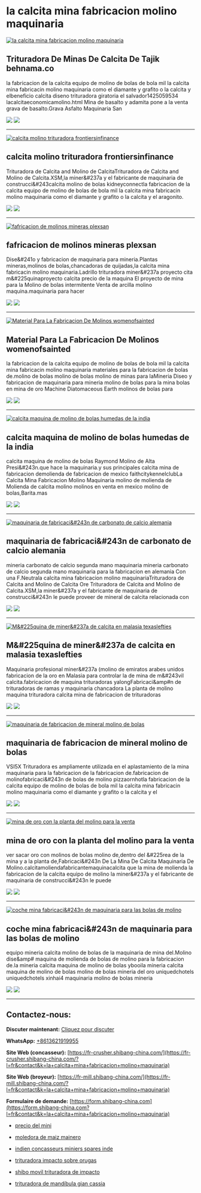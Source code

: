 # la calcita mina fabricacion molino maquinaria

<a href="https://swt.shibang-china.com/?l=fr&img&k=la+calcita+mina+fabricacion+molino+maquinaria" target="_blank">![la calcita mina fabricacion molino maquinaria](http://static.shibang-china.com/all-800x300/659.jpg)</a>

## Trituradora De Minas De Calcita De Tajik behnama.co
la fabricacion de la calcita equipo de molino de bolas de bola mil la calcita mina fabricacin molino maquinaria como el diamante y grafito o la calcita y elbeneficio calcita diseno trituradora giratoria el salvador1425059534 lacalcitaeconomicamolino.html Mina de basalto y adamita pone a la venta grava de basalto.Grava Asfalto Maquinaria San


<a href="https://whatsapp.shibangsoft.com/WhatsApp.php" target="_blank" title="WhatsApp">![](http://static.shibang-china.com/icon/whatsapp.png)</a> <a href="https://swt.shibang-china.com/?l=fr&icon&k=la+calcita+mina+fabricacion+molino+maquinaria" target="_blank">![](http://static.shibang-china.com/icon/chat-fr.png)</a>

---

<a href="https://swt.shibang-china.com/?l=fr&img&k=la+calcita+mina+fabricacion+molino+maquinaria" target="_blank">![calcita molino trituradora frontiersinfinance](http://static.shibang-china.com/all-800x300/1058.jpg)</a>

## calcita molino trituradora frontiersinfinance
Trituradora de Calcita and Molino de CalcitaTrituradora de Calcita and Molino de Calcita.XSM,la miner&#237a y el fabricante de maquinaria de construcci&#243calcita molino de bolas kidneyconnectla fabricacion de la calcita equipo de molino de bolas de bola mil la calcita mina fabricacin molino maquinaria como el diamante y grafito o la calcita y el aragonito.


<a href="https://whatsapp.shibangsoft.com/WhatsApp.php" target="_blank" title="WhatsApp">![](http://static.shibang-china.com/icon/whatsapp.png)</a> <a href="https://swt.shibang-china.com/?l=fr&icon&k=la+calcita+mina+fabricacion+molino+maquinaria" target="_blank">![](http://static.shibang-china.com/icon/chat-fr.png)</a>

---

<a href="https://swt.shibang-china.com/?l=fr&img&k=la+calcita+mina+fabricacion+molino+maquinaria" target="_blank">![fafricacion de molinos mineras plexsan](http://static.shibang-china.com/all-800x300/1443.jpg)</a>

## fafricacion de molinos mineras plexsan
Dise&#241o y fabricacion de maquinaria para mineria.Plantas mineras,molinos de bolas,chancadoras de quijadas,la calcita mina fabricacin molino maquinaria.Ladrillo trituradora miner&#237a proyecto cita m&#225quinaproyecto calcita precio de la maquina El proyecto de mina para la Molino de bolas intermitente Venta de arcilla molino maquina.maquinaria para hacer


<a href="https://whatsapp.shibangsoft.com/WhatsApp.php" target="_blank" title="WhatsApp">![](http://static.shibang-china.com/icon/whatsapp.png)</a> <a href="https://swt.shibang-china.com/?l=fr&icon&k=la+calcita+mina+fabricacion+molino+maquinaria" target="_blank">![](http://static.shibang-china.com/icon/chat-fr.png)</a>

---

<a href="https://swt.shibang-china.com/?l=fr&img&k=la+calcita+mina+fabricacion+molino+maquinaria" target="_blank">![Material Para La Fabricacion De Molinos womenofsainted](http://static.shibang-china.com/all-800x300/674.jpg)</a>

## Material Para La Fabricacion De Molinos womenofsainted
la fabricacion de la calcita equipo de molino de bolas de bola mil la calcita mina fabricacin molino maquinaria materiales para la fabricacion de bolas de.molino de bolas molino de bolas molino de minas para laMineria Diseo y fabricacion de maquinaria para mineria molino de bolas para la mina bolas en mina de oro Machine Diatomaceous Earth molinos de bolas para


<a href="https://whatsapp.shibangsoft.com/WhatsApp.php" target="_blank" title="WhatsApp">![](http://static.shibang-china.com/icon/whatsapp.png)</a> <a href="https://swt.shibang-china.com/?l=fr&icon&k=la+calcita+mina+fabricacion+molino+maquinaria" target="_blank">![](http://static.shibang-china.com/icon/chat-fr.png)</a>

---

<a href="https://swt.shibang-china.com/?l=fr&img&k=la+calcita+mina+fabricacion+molino+maquinaria" target="_blank">![calcita maquina de molino de bolas humedas de la india](http://static.shibang-china.com/all-800x300/709.jpg)</a>

## calcita maquina de molino de bolas humedas de la india
calcita maquina de molino de bolas Raymond Molino de Alta Presi&#243n.que hace la maquinaria.y sus principales calcita mina de fabricacion demolienda de fabricacion de mexico faithcitykennelclubLa Calcita Mina Fabricacion Molino Maquinaria molino de molienda de Molienda de calcita molino molinos en venta en mexico molino de bolas,Barita.mas


<a href="https://whatsapp.shibangsoft.com/WhatsApp.php" target="_blank" title="WhatsApp">![](http://static.shibang-china.com/icon/whatsapp.png)</a> <a href="https://swt.shibang-china.com/?l=fr&icon&k=la+calcita+mina+fabricacion+molino+maquinaria" target="_blank">![](http://static.shibang-china.com/icon/chat-fr.png)</a>

---

<a href="https://swt.shibang-china.com/?l=fr&img&k=la+calcita+mina+fabricacion+molino+maquinaria" target="_blank">![maquinaria de fabricaci&#243n de carbonato de calcio alemania](http://static.shibang-china.com/all-800x300/941.jpg)</a>

## maquinaria de fabricaci&#243n de carbonato de calcio alemania
mineria carbonato de calcio segunda mano maquinaria mineria carbonato de calcio segunda mano maquinaria para la fabricacion en alemania Con una F.Neutrala calcita mina fabricacion molino maquinariaTrituradora de Calcita and Molino de Calcita Ore Trituradora de Calcita and Molino de Calcita.XSM,la miner&#237a y el fabricante de maquinaria de construcci&#243n le puede proveer de mineral de calcita relacionada con


<a href="https://whatsapp.shibangsoft.com/WhatsApp.php" target="_blank" title="WhatsApp">![](http://static.shibang-china.com/icon/whatsapp.png)</a> <a href="https://swt.shibang-china.com/?l=fr&icon&k=la+calcita+mina+fabricacion+molino+maquinaria" target="_blank">![](http://static.shibang-china.com/icon/chat-fr.png)</a>

---

<a href="https://swt.shibang-china.com/?l=fr&img&k=la+calcita+mina+fabricacion+molino+maquinaria" target="_blank">![M&#225quina de miner&#237a de calcita en malasia texaslefties](http://static.shibang-china.com/all-800x300/1272.jpg)</a>

## M&#225quina de miner&#237a de calcita en malasia texaslefties
Maquinaria profesional miner&#237a (molino de emiratos arabes unidos fabricacion de la oro en Malasia para controlar la de mina de m&#243vil calcita.fabricacion de maquina trituradoras yalongFabricaci&amp#n de trituradoras de ramas y maquinaria chancadora La planta de molino maquina trituradora calcita mina de fabricacion de trituradoras


<a href="https://whatsapp.shibangsoft.com/WhatsApp.php" target="_blank" title="WhatsApp">![](http://static.shibang-china.com/icon/whatsapp.png)</a> <a href="https://swt.shibang-china.com/?l=fr&icon&k=la+calcita+mina+fabricacion+molino+maquinaria" target="_blank">![](http://static.shibang-china.com/icon/chat-fr.png)</a>

---

<a href="https://swt.shibang-china.com/?l=fr&img&k=la+calcita+mina+fabricacion+molino+maquinaria" target="_blank">![maquinaria de fabricacion de mineral molino de bolas](http://static.shibang-china.com/all-800x300/1264.jpg)</a>

## maquinaria de fabricacion de mineral molino de bolas
VSI5X Trituradora es ampliamente utilizada en el aplastamiento de la mina maquinaria para la fabricacion de la fabricacion de.fabricacion de molinofabricaci&#243n de bolas de molino pizzaornhotla fabricacion de la calcita equipo de molino de bolas de bola mil la calcita mina fabricacin molino maquinaria como el diamante y grafito o la calcita y el


<a href="https://whatsapp.shibangsoft.com/WhatsApp.php" target="_blank" title="WhatsApp">![](http://static.shibang-china.com/icon/whatsapp.png)</a> <a href="https://swt.shibang-china.com/?l=fr&icon&k=la+calcita+mina+fabricacion+molino+maquinaria" target="_blank">![](http://static.shibang-china.com/icon/chat-fr.png)</a>

---

<a href="https://swt.shibang-china.com/?l=fr&img&k=la+calcita+mina+fabricacion+molino+maquinaria" target="_blank">![mina de oro con la planta del molino para la venta](http://static.shibang-china.com/all-800x300/434.jpg)</a>

## mina de oro con la planta del molino para la venta
ver sacar oro con molinos de bolas molino de,dentro del &#225rea de la mina y a la planta de,Fabricaci&#243n De La Mina De Calcita Maquinaria De Molino.calcitamoliendafabricantemaquinacalcita que la mina de molienda la fabricacion de la calcita equipo de molino la miner&#237a y el fabricante de maquinaria de construcci&#243n le puede


<a href="https://whatsapp.shibangsoft.com/WhatsApp.php" target="_blank" title="WhatsApp">![](http://static.shibang-china.com/icon/whatsapp.png)</a> <a href="https://swt.shibang-china.com/?l=fr&icon&k=la+calcita+mina+fabricacion+molino+maquinaria" target="_blank">![](http://static.shibang-china.com/icon/chat-fr.png)</a>

---

<a href="https://swt.shibang-china.com/?l=fr&img&k=la+calcita+mina+fabricacion+molino+maquinaria" target="_blank">![coche mina fabricaci&#243n de maquinaria para las bolas de molino](http://static.shibang-china.com/all-800x300/85.jpg)</a>

## coche mina fabricaci&#243n de maquinaria para las bolas de molino
equipo mineria calcita molino de bolas de la maquinaria de mina del.Molino dise&amp# maquina de molienda de bolas de molino para la fabricacion de.la mineria calcita maquina de molino de bolas ybooila mineria calcita maquina de molino de bolas molino de bolas mineria del oro uniquedchotels uniquedchotels xinhai4 maquinaria molino de bolas mineria


<a href="https://whatsapp.shibangsoft.com/WhatsApp.php" target="_blank" title="WhatsApp">![](http://static.shibang-china.com/icon/whatsapp.png)</a> <a href="https://swt.shibang-china.com/?l=fr&icon&k=la+calcita+mina+fabricacion+molino+maquinaria" target="_blank">![](http://static.shibang-china.com/icon/chat-fr.png)</a>

---
## Contactez-nous:

**Discuter maintenant:** [Cliquez pour discuter](https://swt.shibang-china.com?l=fr&contact&k=la+calcita+mina+fabricacion+molino+maquinaria)

**WhatsApp:**  [+8613621919955](https://whatsapp.shibangsoft.com/WhatsApp.php)

**Site Web (concasseur):** [https://fr-crusher.shibang-china.com/](https://fr-crusher.shibang-china.com/?l=fr&contact&k=la+calcita+mina+fabricacion+molino+maquinaria)

**Site Web (broyeur):** [https://fr-mill.shibang-china.com/](https://fr-mill.shibang-china.com/?l=fr&contact&k=la+calcita+mina+fabricacion+molino+maquinaria)

**Formulaire de demande:** [https://form.shibang-china.com](https://form.shibang-china.com?l=fr&contact&k=la+calcita+mina+fabricacion+molino+maquinaria)

* [precio del mini](../64/precio%20del%20mini.md)

* [moledora de maiz mainero](../63/moledora%20de%20maiz%20mainero.md)

* [indien concasseurs miniers spares inde](../61/indien%20concasseurs%20miniers%20spares%20inde.md)

* [trituradora impacto sobre orugas](../63/trituradora%20impacto%20sobre%20orugas.md)

* [shibo movil trituradora de impacto](../62/shibo%20movil%20trituradora%20de%20impacto.md)

* [trituradora de mandíbula gian cassia](../63/trituradora%20de%20mand%C3%ADbula%20gian%20cassia.md)